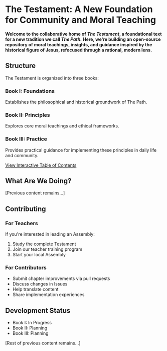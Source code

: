 # The Testament: A New Foundation for Community and Moral Teaching

**Welcome to the collaborative home of *The Testament*, a foundational text for a new tradition we call *The Path.* Here, we're building an open-source repository of moral teachings, insights, and guidance inspired by the historical figure of Jesus, refocused through a rational, modern lens.**

## Structure

The Testament is organized into three books:

### Book I: Foundations
Establishes the philosophical and historical groundwork of The Path.

### Book II: Principles
Explores core moral teachings and ethical frameworks.

### Book III: Practice
Provides practical guidance for implementing these principles in daily life and community.

[View Interactive Table of Contents](/toc)

## What Are We Doing?

[Previous content remains...]

## Contributing

### For Teachers
If you're interested in leading an Assembly:
1. Study the complete Testament
2. Join our teacher training program
3. Start your local Assembly

### For Contributors
- Submit chapter improvements via pull requests
- Discuss changes in Issues
- Help translate content
- Share implementation experiences

## Development Status
- Book I: In Progress
- Book II: Planning
- Book III: Planning

[Rest of previous content remains...]